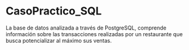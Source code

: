 # CasoPractico_SQL
La base de datos analizada a través de PostgreSQL, comprende información sobre las transacciones realizadas por un restaurante que busca potencializar al máximo sus ventas.
